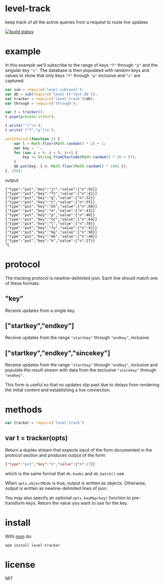 # level-track

keep track of all the active queries from a request to route live updates

[![build status](https://secure.travis-ci.org/substack/level-track.png)](http://travis-ci.org/substack/level-track)

# example

In this example we'll subscribe to the range of keys `"f"` through `"p"` and the
singular key `"c"`. The database is then populated with random keys and values
to show that only keys `"f"` through `"p"` inclusive and `"c"` are captured.

``` js
var sub = require('level-sublevel');
var db = sub(require('level')('test.db'));
var tracker = require('level-track')(db);
var through = require('through');

var t = tracker();
t.pipe(process.stdout);

t.write('"c"\n');
t.write('["f","p"]\n');

setInterval(function () {
    var l = Math.floor(Math.random() * 2) + 1;
    var key = '';
    for (var i = 0; i < l; i++) {
        key += String.fromCharCode(Math.random() * 26 + 97);
    }
    db.put(key, { n: Math.floor(Math.random() * 100) });
}, 250);
```

output:

```
{"type":"put","key":"jr","value":{"n":92}}
{"type":"put","key":"ft","value":{"n":41}}
{"type":"put","key":"g","value":{"n":32}}
{"type":"put","key":"c","value":{"n":55}}
{"type":"put","key":"kh","value":{"n":60}}
{"type":"put","key":"m","value":{"n":43}}
{"type":"put","key":"p","value":{"n":40}}
{"type":"put","key":"nc","value":{"n":64}}
{"type":"put","key":"l","value":{"n":70}}
{"type":"put","key":"fy","value":{"n":41}}
{"type":"put","key":"kp","value":{"n":98}}
{"type":"put","key":"mk","value":{"n":48}}
{"type":"put","key":"h","value":{"n":27}}
^C
```

# protocol

The tracking protocol is newline-delimited json.
Each line should match one of these formats:

## "key"

Receive updates from a single key.

## ["startkey","endkey"]

Receive updates from the range `"startkey"` through `"endkey"`, inclusive.

## ["startkey","endkey","sincekey"]

Receive updates from the range `"startkey"` through `"endkey"`, inclusive and
populate the result stream with data from the exclusive `"sincekey"` through
`"endkey"`.

This form is useful so that no updates slip past due to delays from rendering
the initial content and establishing a live connection.

# methods

``` js
var tracker = require('level-track')
```

## var t = tracker(opts)

Return a duplex stream that expects 
input of the form documented in the protocol section and produces output of the
form:

``` json
{"type":"put","key":"h","value":{"n":27}}
```

which is the same format that `db.hooks` and `db.batch()` use.

When `opts.objectMode` is true, output is written as objects. Otherwise, output
is written as newline-delimited lines of json.

You may also specify an optional `opts.keyMap(key)` function to pre-transform
keys. Return the value you want to use for the key.

# install

With [npm](https://npmjs.org) do:

```
npm install level-tracker
```

# license

MIT
